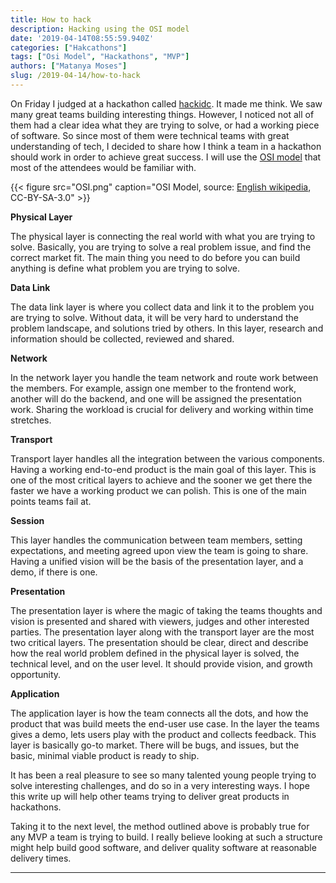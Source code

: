 ```yaml
---
title: How to hack
description: Hacking using the OSI model
date: '2019-04-14T08:55:59.940Z'
categories: ["Hakcathons"]
tags: ["Osi Model", "Hackathons", "MVP"]
authors: ["Matanya Moses"]
slug: /2019-04-14/how-to-hack
---
```


On Friday I judged at a hackathon called [hackidc](http://2019.hackidc.com/). It made me think. We saw many great teams building interesting things. However, I noticed not all of them had a clear idea what they are trying to solve, or had a working piece of software. So since most of them were technical teams with great understanding of tech, I decided to share how I think a team in a hackathon should work in order to achieve great success. I will use the [OSI model](https://en.wikipedia.org/wiki/OSI_model) that most of the attendees would be familiar with.

{{< figure src="OSI.png" caption="OSI Model, source: [English wikipedia](https://en.wikipedia.org/wiki/OSI_model), CC-BY-SA-3.0" >}}

**Physical Layer**

The physical layer is connecting the real world with what you are trying to solve. Basically, you are trying to solve a real problem issue, and find the correct market fit. The main thing you need to do before you can build anything is define what problem you are trying to solve.

**Data Link**

The data link layer is where you collect data and link it to the problem you are trying to solve. Without data, it will be very hard to understand the problem landscape, and solutions tried by others. In this layer, research and information should be collected, reviewed and shared.

**Network**

In the network layer you handle the team network and route work between the members. For example, assign one member to the frontend work, another will do the backend, and one will be assigned the presentation work. Sharing the workload is crucial for delivery and working within time stretches.

**Transport**

Transport layer handles all the integration between the various components. Having a working end-to-end product is the main goal of this layer. This is one of the most critical layers to achieve and the sooner we get there the faster we have a working product we can polish. This is one of the main points teams fail at.

**Session**

This layer handles the communication between team members, setting expectations, and meeting agreed upon view the team is going to share. Having a unified vision will be the basis of the presentation layer, and a demo, if there is one.

**Presentation**

The presentation layer is where the magic of taking the teams thoughts and vision is presented and shared with viewers, judges and other interested parties. The presentation layer along with the transport layer are the most two critical layers. The presentation should be clear, direct and describe how the real world problem defined in the physical layer is solved, the technical level, and on the user level. It should provide vision, and growth opportunity.

**Application**

The application layer is how the team connects all the dots, and how the product that was build meets the end-user use case. In the layer the teams gives a demo, lets users play with the product and collects feedback. This layer is basically go-to market. There will be bugs, and issues, but the basic, minimal viable product is ready to ship.

It has been a real pleasure to see so many talented young people trying to solve interesting challenges, and do so in a very interesting ways. I hope this write up will help other teams trying to deliver great products in hackathons.

Taking it to the next level, the method outlined above is probably true for any MVP a team is trying to build. I really believe looking at such a structure might help build good software, and deliver quality software at reasonable delivery times.

---
